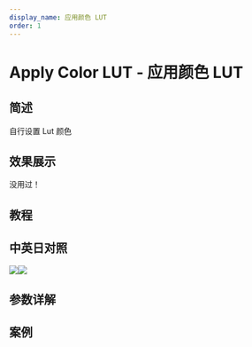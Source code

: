 ```yaml
---
display_name: 应用颜色 LUT
order: 1
---
```


# Apply Color LUT - 应用颜色 LUT

## 简述

自行设置 Lut 颜色

## 效果展示

没用过！

## 教程

## 中英日对照

![](https://mir.yuelili.com/user/AE/effects/AE-Effects-Utility-Apply_Color_LUT.png)![](https://mir.yuelili.com/user/AE/effects/AE-Effects-Utility-Apply_Color_LUT_cn.png)

## 参数详解

## 案例

